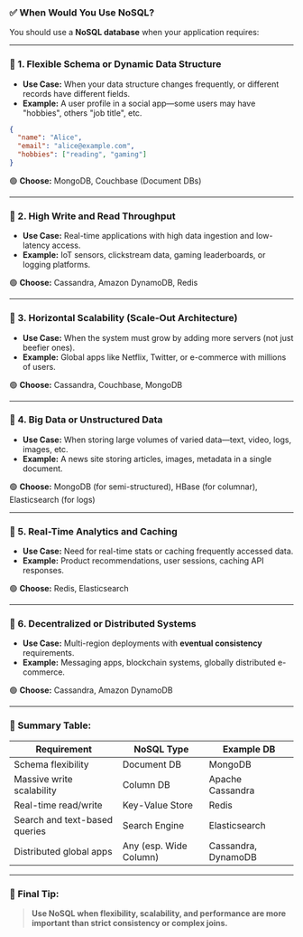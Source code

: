 ### ✅ When Would You Use NoSQL?

You should use a **NoSQL database** when your application requires:

---

### 🔹 1. **Flexible Schema or Dynamic Data Structure**

* **Use Case:** When your data structure changes frequently, or different records have different fields.
* **Example:** A user profile in a social app—some users may have "hobbies", others "job title", etc.

```json
{
  "name": "Alice",
  "email": "alice@example.com",
  "hobbies": ["reading", "gaming"]
}
```

🟢 **Choose:** MongoDB, Couchbase (Document DBs)

---

### 🔹 2. **High Write and Read Throughput**

* **Use Case:** Real-time applications with high data ingestion and low-latency access.
* **Example:** IoT sensors, clickstream data, gaming leaderboards, or logging platforms.

🟢 **Choose:** Cassandra, Amazon DynamoDB, Redis

---

### 🔹 3. **Horizontal Scalability (Scale-Out Architecture)**

* **Use Case:** When the system must grow by adding more servers (not just beefier ones).
* **Example:** Global apps like Netflix, Twitter, or e-commerce with millions of users.

🟢 **Choose:** Cassandra, Couchbase, MongoDB

---

### 🔹 4. **Big Data or Unstructured Data**

* **Use Case:** When storing large volumes of varied data—text, video, logs, images, etc.
* **Example:** A news site storing articles, images, metadata in a single document.

🟢 **Choose:** MongoDB (for semi-structured), HBase (for columnar), Elasticsearch (for logs)

---

### 🔹 5. **Real-Time Analytics and Caching**

* **Use Case:** Need for real-time stats or caching frequently accessed data.
* **Example:** Product recommendations, user sessions, caching API responses.

🟢 **Choose:** Redis, Elasticsearch

---

### 🔹 6. **Decentralized or Distributed Systems**

* **Use Case:** Multi-region deployments with **eventual consistency** requirements.
* **Example:** Messaging apps, blockchain systems, globally distributed e-commerce.

🟢 **Choose:** Cassandra, Amazon DynamoDB

---

### 📌 Summary Table:

| Requirement                   | NoSQL Type             | Example DB          |
| ----------------------------- | ---------------------- | ------------------- |
| Schema flexibility            | Document DB            | MongoDB             |
| Massive write scalability     | Column DB              | Apache Cassandra    |
| Real-time read/write          | Key-Value Store        | Redis               |
| Search and text-based queries | Search Engine          | Elasticsearch       |
| Distributed global apps       | Any (esp. Wide Column) | Cassandra, DynamoDB |

---

### 🧠 Final Tip:

> **Use NoSQL when flexibility, scalability, and performance are more important than strict consistency or complex joins.**